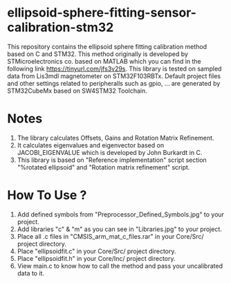 # ellipsoid-sphere-fitting-sensor-calibration-stm32
This repository contains the ellipsoid sphere fitting calibration method based on C and STM32. This method originally is developed by STMicroelectronics co. based on MATLAB which you can find in the following link https://tinyurl.com/jfs3v29s. 
This library is tested on sampled data from Lis3mdl magnetometer on STM32F103RBTx.
Default project files and other settings related to peripheralls such as gpio, ... are generated by STM32CubeMx based on SW4STM32 Toolchain.

# Notes
1. The library calculates Offsets, Gains and Rotation Matrix Refinement.
2. It calculates eigenvalues and eigenvector based on JACOBI_EIGENVALUE which is developed by John Burkardt in C.
3. This library is based on "Reference implementation" script section "%rotated ellipsoid" and "Rotation matrix refinement" script.
  
# How To Use ?
1. Add defined symbols from "Preprocessor_Defined_Symbols.jpg" to your project.
2. Add libraries "c" & "m" as you can see in "Libraries.jpg" to your project.
3. Place all .c files in "CMSIS_arm_mat_c_files.rar" in your Core/Src/ project directory.
4. Place "ellipsoidfit.c" in your Core/Src/ project directory.
5. Place "ellipsoidfit.h" in your Core/Inc/ project directory.
6. View main.c to know how to call the method and pass your uncalibrated data to it. 
